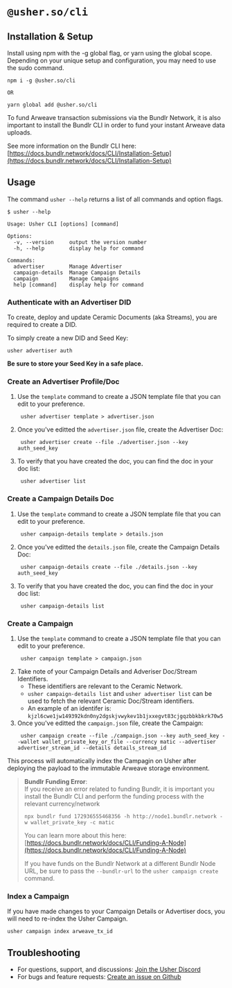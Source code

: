 # `@usher.so/cli`

## Installation & Setup

Install using npm with the -g global flag, or yarn using the global scope. Depending on your unique setup and configuration, you may need to use the sudo command.

```shell
npm i -g @usher.so/cli

OR

yarn global add @usher.so/cli
```

To fund Arweave transaction submissions via the Bundlr Network, it is also important to install the Bundlr CLI in order to fund your instant Arweave data uploads.

See more information on the Bundlr CLI here: [https://docs.bundlr.network/docs/CLI/Installation-Setup](https://docs.bundlr.network/docs/CLI/Installation-Setup)

## Usage

The command `usher --help` returns a list of all commands and option flags.

```shell
$ usher --help

Usage: Usher CLI [options] [command]

Options:
  -v, --version     output the version number
  -h, --help        display help for command

Commands:
  advertiser        Manage Advertiser
  campaign-details  Manage Campaign Details
  campaign          Manage Campaigns
  help [command]    display help for command
```

### Authenticate with an Advertiser DID

To create, deploy and update Ceramic Documents (aka Streams), you are required to create a DID.

To simply create a new DID and Seed Key:

```shell
usher advertiser auth
```

**Be sure to store your Seed Key in a safe place.**

### Create an Advertiser Profile/Doc

1. Use the `template` command to create a JSON template file that you can edit to your preference.
   ```shell
    usher advertiser template > advertiser.json
   ```
2. Once you've editted the `advertiser.json` file, create the Advertiser Doc:
   ```shell
    usher advertiser create --file ./advertiser.json --key auth_seed_key
   ```
3. To verify that you have created the doc, you can find the doc in your doc list:
   ```shell
    usher advertiser list
   ```

### Create a Campaign Details Doc

1. Use the `template` command to create a JSON template file that you can edit to your preference.
   ```shell
    usher campaign-details template > details.json
   ```
2. Once you've editted the `details.json` file, create the Campaign Details Doc:
   ```shell
    usher campaign-details create --file ./details.json --key auth_seed_key
   ```
3. To verify that you have created the doc, you can find the doc in your doc list:
   ```shell
    usher campaign-details list
   ```

### Create a Campaign

1. Use the `template` command to create a JSON template file that you can edit to your preference.
   ```shell
    usher campaign template > campaign.json
   ```
2. Take note of your Campaign Details and Adveriser Doc/Stream Identifiers.
   - These identifiers are relevant to the Ceramic Network.
   - `usher campaign-details list` and `usher advertiser list` can be used to fetch the relevant Ceramic Doc/Stream identifiers.
   - An example of an identifer is: `kjzl6cwe1jw149392kdn0ny2dgskjvwykev1b1jxxegvt83cjgqzbbkbkrk70w5`
3. Once you've editted the `campaign.json` file, create the Campaign:
   ```shell
    usher campaign create --file ./campaign.json --key auth_seed_key --wallet wallet_private_key_or_file --currency matic --advertiser advertiser_stream_id --details details_stream_id
   ```

This process will automatically index the Campagin on Usher after deploying the payload to the immutable Arweave storage environment.

> **Bundlr Funding Error**:  
> If you receive an error related to funding Bundlr, it is important you install the Bundlr CLI and perform the funding process with the relevant currency/network
>
> ```shell
> npx bundlr fund 172936555468356 -h http://node1.bundlr.network -w wallet_private_key -c matic
> ```
>
> You can learn more about this here: [https://docs.bundlr.network/docs/CLI/Funding-A-Node](https://docs.bundlr.network/docs/CLI/Funding-A-Node)
>
> If you have funds on the Bundlr Network at a different Bundlr Node URL, be sure to pass the `--bundlr-url` to the `usher campaign create` command.

### Index a Campaign

If you have made changes to your Campaign Details or Advertiser docs, you will need to re-index the Usher Campaign.

```shell
usher campaign index arweave_tx_id
```

## Troubleshooting

- For questions, support, and discussions: [Join the Usher Discord](https://go.usher.so/discord)
- For bugs and feature requests: [Create an issue on Github](https://github.com/usherlabs/programs/issues)
